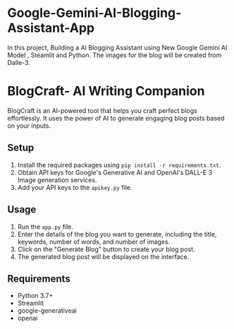 # Google-Gemini-AI-Blogging-Assistant-App
In this project, Building a AI Blogging Assistant using New Google Gemini AI Model , Steamlit and Python. The images for the blog will be created from Dalle-3.

# BlogCraft- AI Writing Companion

BlogCraft is an AI-powered tool that helps you craft perfect blogs effortlessly. It uses the power of AI to generate engaging blog posts based on your inputs.

## Setup
1. Install the required packages using `pip install -r requirements.txt`.
2. Obtain API keys for Google's Generative AI and OpenAI's DALL-E 3 Image generation services.
3. Add your API keys to the `apikey.py` file.

## Usage
1. Run the `app.py` file.
2. Enter the details of the blog you want to generate, including the title, keywords, number of words, and number of images.
3. Click on the "Generate Blog" button to create your blog post.
4. The generated blog post will be displayed on the interface.

## Requirements
- Python 3.7+
- Streamlit
- google-generativeai
- openai
